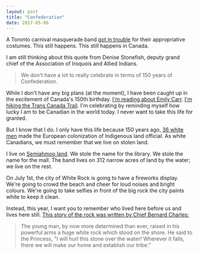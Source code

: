 ```yaml
---
layout: post
title: "Confederation"
date: 2017-05-06
---
```


A Toronto carnival masquerade band [got in trouble](http://www.cbc.ca/beta/news/canada/toronto/toronto-caribbean-carnival-indigenous-appropriation-1.4097368) for their appropriative costumes. This still happens. This still happens in Canada.

I am still thinking about this quote from Denise Stonefish, deputy grand chief of the Association of Iroquois and Allied Indians.
<blockquote>We don't have a lot to really celebrate in terms of 150 years of Confederation.</blockquote>
While I don't have any big plans (at the moment), I have been caught up in the excitement of Canada's 150th birthday. <a href="http://jessdriscoll.com/emilycarr.html">I'm reading about Emily Carr</a>. <a href="http://jessdriscoll.com/blog/2017/04/09/after-i-pulled/">I'm hiking the Trans Canada Trail</a>. I'm celebrating by reminding myself how lucky I am to be Canadian in the world today. I never want to take this life for granted.

But I know that I do. I only have this life because 150 years ago, <a href="https://en.wikipedia.org/wiki/Fathers_of_Confederation">36 white men</a> made the European colonization of Indigenous land official. As white Canadians, we must remember that we live on stolen land.

I live on <a href="https://en.wikipedia.org/wiki/Semiahmoo_people">Semiahmoo land</a>. We stole the name for the library. We stole the name for the mall. The band lives on 312 narrow acres of land by the water; we live on the rest.

On July 1st, the city of White Rock is going to have a fireworks display. We're going to crowd the beach and cheer for loud noises and bright colours. We're going to take selfies in front of the big rock the city paints white to keep it clean.

Instead, this year, I want you to remember who lived here before us and lives here still. <a href="http://www.whiterockmuseum.ca/forfun/legend.php">This story of the rock was written by Chief Bernard Charles:</a>
<blockquote>The young man, by now more determined than ever, raised in his powerful arms a huge white rock which stood on the shore. He said to the Princess, "I will hurl this stone over the water! Wherever it falls, there we will make our home and establish our tribe."</blockquote>
